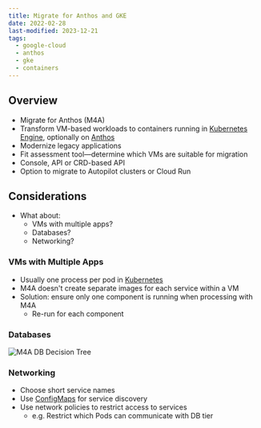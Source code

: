 ```yaml
---
title: Migrate for Anthos and GKE
date: 2022-02-28
last-modified: 2023-12-21
tags:
  - google-cloud
  - anthos
  - gke
  - containers
---
```


## Overview

- Migrate for Anthos (M4A)
- Transform VM-based workloads to containers running in [Kubernetes Engine](notes/Kubernetes%20Engine%20(GKE).md), optionally on [Anthos](notes/Anthos.md)
- Modernize legacy applications
- Fit assessment tool—determine which VMs are suitable for migration
- Console, API or CRD-based API
- Option to migrate to Autopilot clusters or Cloud Run

## Considerations

- What about:
	- VMs with multiple apps?
	- Databases?
	- Networking?

### VMs with Multiple Apps

- Usually one process per pod in [Kubernetes](notes/moc/Kubernetes.md)
- M4A doesn't create separate images for each service within a VM
- Solution: ensure only one component is running when processing with M4A
	- Re-run for each component

### Databases

![M4A DB Decision Tree](files/m4a_db_decision_tree.svg)

### Networking

- Choose short service names
- Use [ConfigMaps](notes/ConfigMap.md) for service discovery
- Use network policies to restrict access to services
	- e.g. Restrict which Pods can communicate with DB tier
